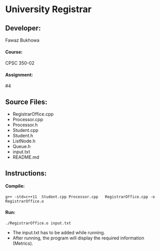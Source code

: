 # University Registrar

## Developer:
Fawaz Bukhowa

#### Course: 
CPSC 350-02<br/>
#### Assignment:<br/>
#4

## Source Files:
- RegistrarOffice.cpp<br/>
- Processor.cpp<br/>
- Processor.h<br/>
- Student.cpp<br/>
- Student.h<br/>
- ListNode.h<br/>
- Queue.h<br/>
- input.txt<br/>
- README.md

## Instructions:

#### Compile:
```
g++ -std=c++11  Student.cpp Processor.cpp   RegistrarOffice.cpp -o RegistrarOffice.o
```
#### Run:
```
./RegistrarOffice.o input.txt
```
- The input.txt has to be added while running.
- After running, the program will display the required information (Metrics).
